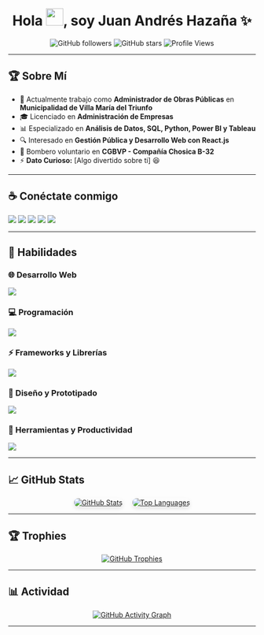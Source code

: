 <h1 align="center">Hola <img src="https://media.giphy.com/media/hvRJCLFzcasrR4ia7z/giphy.gif" width="35">, soy Juan Andrés Hazaña ✨</h1>

<p align="center">
  <img src="https://img.shields.io/github/followers/Juanhmdev?style=social" alt="GitHub followers">
  <img src="https://img.shields.io/github/stars/Juanhmdev?style=social" alt="GitHub stars">
  <img src="https://komarev.com/ghpvc/?username=Juanhmdev" alt="Profile Views">
</p>

---

## 🏆 Sobre Mí  

- 🏢 Actualmente trabajo como **Administrador de Obras Públicas** en **Municipalidad de Villa María del Triunfo**  
- 🎓 Licenciado en **Administración de Empresas**  
- 📊 Especializado en **Análisis de Datos, SQL, Python, Power BI y Tableau**  
- 🔍 Interesado en **Gestión Pública y Desarrollo Web con React.js**  
- 🚒 Bombero voluntario en **CGBVP - Compañía Chosica B-32**  
- ⚡ **Dato Curioso:** [Algo divertido sobre ti] 😆  

---

## ☕ Conéctate conmigo  

<p align="left">
  <a href="https://www.linkedin.com/in/TU_PERFIL/"><img src="https://img.icons8.com/fluency/48/000000/linkedin.png"/></a>
  <a href="https://www.instagram.com/Juanhmdev/"><img src="https://img.icons8.com/fluency/48/000000/instagram-new.png"/></a>
  <a href="mailto:TUCORREO@gmail.com"><img src="https://img.icons8.com/fluency/48/000000/apple-mail.png"/></a>
  <a href="https://www.behance.net/TU_PERFIL/"><img src="https://img.icons8.com/fluency/48/000000/behance.png"/></a>
  <a href="https://www.figma.com/@TUPERFIL/"><img src="https://img.icons8.com/fluency/48/000000/figma.png"/></a>
</p>

---

## 🚀 Habilidades  

### 🌐 Desarrollo Web  
<p align="left">
  <img src="https://skillicons.dev/icons?i=html,css,sass,bootstrap,vite" />
</p>

### 💻 Programación  
<p align="left">
  <img src="https://skillicons.dev/icons?i=js,ts,nodejs,py" />
</p>

### ⚡ Frameworks y Librerías  
<p align="left">
  <img src="https://skillicons.dev/icons?i=react" />
</p>

### 🎨 Diseño y Prototipado  
<p align="left">
  <img src="https://skillicons.dev/icons?i=figma,xd,ps,ai" />
</p>

### 🔧 Herramientas y Productividad  
<p align="left">
  <img src="https://skillicons.dev/icons?i=git,github,notion,vscode,wordpress" />
</p>

---

## 📈 GitHub Stats  

<div align="center" style="display: flex; justify-content: center; align-items: center; gap: 20px;">

  <!-- GitHub Stats -->
  <a href="https://github.com/Juanhmdev/github-readme-stats">
    <img src="https://github-readme-stats.vercel.app/api?username=Juanhmdev&theme=calm&show_icons=true&hide_border=true&include_all_commits=true&count_private=true" alt="GitHub Stats" style="border-radius: 8px; box-shadow: 0px 4px 8px rgba(0, 0, 0, 0.1);"/>
  </a>

  <!-- Top Languages -->
  <a href="https://github.com/Juanhmdev/github-readme-stats">
    <img src="https://github-readme-stats.vercel.app/api/top-langs/?username=Juanhmdev&theme=calm&layout=compact&langs_count=8&hide_border=true" alt="Top Languages" style="border-radius: 8px; box-shadow: 0px 4px 8px rgba(0, 0, 0, 0.1);"/>
  </a>

</div>



---

## 🏆 Trophies  

<p align="center">
  <a href="https://github.com/Juanhmdev/github-profile-trophy">
    <img src="https://github-profile-trophy.vercel.app/?username=Juanhmdev&column=4&theme=algolia&no-frame=true&no-bg=true&margin-w=5" alt="GitHub Trophies" />
  </a>
</p>

---

## 📊 Actividad  

<p align="center">
  <a href="https://github.com/Juanhmdev/github-readme-activity-graph">
    <img src="https://github-readme-activity-graph.vercel.app/graph?username=Juanhmdev&theme=react-dark&hide_border=true&area=true" alt="GitHub Activity Graph" />
  </a>
</p>

---

